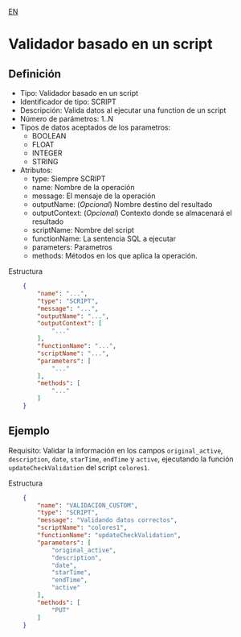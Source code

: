 [EN](SCRIPT.md)
# Validador basado en un script

## Definición
* Tipo: Validador basado en un script
* Identificador de tipo: SCRIPT
* Descripción: Valida datos al ejecutar una function de un script
* Número de parámetros: 1..N
* Tipos de datos aceptados de los parametros:
  * BOOLEAN
  * FLOAT
  * INTEGER
  * STRING
* Atributos:
  * type: Siempre SCRIPT
  * name: Nombre de la operación
  * message: El mensaje de la operación
  * outputName: (_Opcional_) Nombre destino del resultado
  * outputContext: (_Opcional_) Contexto donde se almacenará el resultado
  * scriptName: Nombre del script
  * functionName: La sentencia SQL a ejecutar
  * parameters: Parametros
  * methods: Métodos en los que aplica la operación.

Estructura
```json
	{
		"name": "...",
		"type": "SCRIPT",
		"message": "...",
		"outputName": "...",
		"outputContext": [
			"..."
		],
		"functionName": "...",
		"scriptName": "...",
		"parameters": [
			"..."
		],
		"methods": [
			"..."
		]
	}
```
## Ejemplo

Requisito: Validar la información en los campos `original_active`, `description`, `date`, `starTime`, `endTime` y `active`,
ejecutando la función `updateCheckValidation` del script `colores1`.

Estructura
```json
	{
		"name": "VALIDACION_CUSTOM",
		"type": "SCRIPT",
		"message": "Validando datos correctos",
		"scriptName": "colores1",
		"functionName": "updateCheckValidation",
		"parameters": [
			"original_active",
			"description",
			"date",
			"starTime",
			"endTime",
			"active"
		],
		"methods": [
			"PUT"
		]
	}
```
